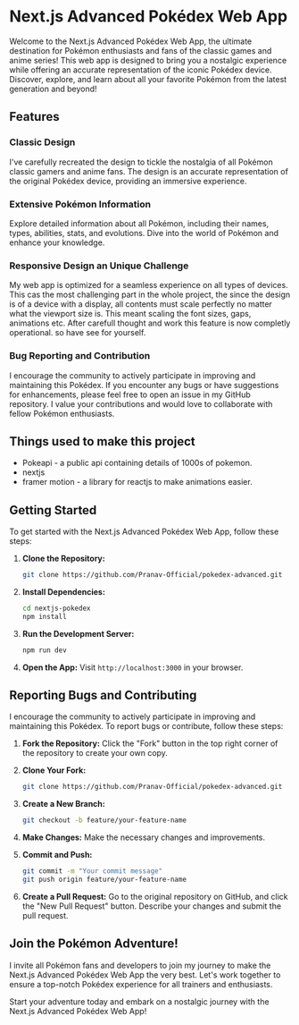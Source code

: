 # Next.js Advanced Pokédex Web App

Welcome to the Next.js Advanced Pokédex Web App, the ultimate destination for Pokémon enthusiasts and fans of the classic games and anime series! This web app is designed to bring you a nostalgic experience while offering an accurate representation of the iconic Pokédex device. Discover, explore, and learn about all your favorite Pokémon from the latest generation and beyond!

## Features

### Classic Design

I've carefully recreated the design to tickle the nostalgia of all Pokémon classic gamers and anime fans. The design is an accurate representation of the original Pokédex device, providing an immersive experience.

### Extensive Pokémon Information

Explore detailed information about all Pokémon, including their names, types, abilities, stats, and evolutions. Dive into the world of Pokémon and enhance your knowledge.

### Responsive Design an Unique Challenge

My web app is optimized for a seamless experience on all types of devices. This cas the most challenging part in the whole project, the since the design is of a device with a display, all contents must scale perfectly no matter what the viewport size is. This meant scaling the font sizes, gaps, animations etc. After carefull thought and work this feature is now completly operational. so have see for yourself.

### Bug Reporting and Contribution

I encourage the community to actively participate in improving and maintaining this Pokédex. If you encounter any bugs or have suggestions for enhancements, please feel free to open an issue in my GitHub repository. I value your contributions and would love to collaborate with fellow Pokémon enthusiasts.

## Things used to make this project

- Pokeapi - a public api containing details of 1000s of pokemon.
- nextjs
- framer motion - a library for reactjs to make animations easier.

## Getting Started

To get started with the Next.js Advanced Pokédex Web App, follow these steps:

1. **Clone the Repository:**

   ```bash
   git clone https://github.com/Pranav-Official/pokedex-advanced.git
   ```

2. **Install Dependencies:**

   ```bash
   cd nextjs-pokedex
   npm install
   ```

3. **Run the Development Server:**

   ```bash
   npm run dev
   ```

4. **Open the App:**
   Visit `http://localhost:3000` in your browser.

## Reporting Bugs and Contributing

I encourage the community to actively participate in improving and maintaining this Pokédex. To report bugs or contribute, follow these steps:

1. **Fork the Repository:** Click the "Fork" button in the top right corner of the repository to create your own copy.

2. **Clone Your Fork:**

   ```bash
   git clone https://github.com/Pranav-Official/pokedex-advanced.git
   ```

3. **Create a New Branch:**

   ```bash
   git checkout -b feature/your-feature-name
   ```

4. **Make Changes:**
   Make the necessary changes and improvements.

5. **Commit and Push:**

   ```bash
   git commit -m "Your commit message"
   git push origin feature/your-feature-name
   ```

6. **Create a Pull Request:**
   Go to the original repository on GitHub, and click the "New Pull Request" button. Describe your changes and submit the pull request.

## Join the Pokémon Adventure!

I invite all Pokémon fans and developers to join my journey to make the Next.js Advanced Pokédex Web App the very best. Let's work together to ensure a top-notch Pokédex experience for all trainers and enthusiasts.

Start your adventure today and embark on a nostalgic journey with the Next.js Advanced Pokédex Web App!
